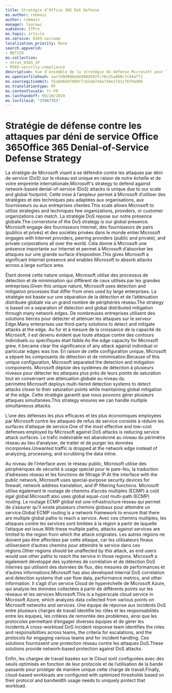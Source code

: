 ```yaml
---
title: Stratégie d’Office 365 DoS Defense
ms.author: robmazz
author: robmazz
manager: laurawi
audience: ITPro
ms.topic: article
ms.service: O365-seccomp
localization_priority: None
search.appverid:
- MET150
ms.collection:
- Strat_O365_IP
- M365-security-compliance
description: Vue d’ensemble de la stratégie de défense Microsoft pour les attaques par déni de service (DoS).
ms.openlocfilehash: eacfd9d908eb8408d592fc70cd1a888c7c44aff2
ms.sourcegitcommit: 55a046bdf49bf7c62ab74da73be1fd1cf6f0ad86
ms.translationtype: MT
ms.contentlocale: fr-FR
ms.lasthandoff: 09/20/2019
ms.locfileid: "37067353"
---
```

# <a name="office-365-denial-of-service-defense-strategy"></a><span data-ttu-id="d32d4-103">Stratégie de défense contre les attaques par déni de service Office 365</span><span class="sxs-lookup"><span data-stu-id="d32d4-103">Office 365 Denial-of-Service Defense Strategy</span></span>

<span data-ttu-id="d32d4-104">La stratégie de Microsoft visant à se défendre contre les attaques par déni de service (DoS) sur le réseau est unique en raison de notre échelle et de votre empreinte internationale.</span><span class="sxs-lookup"><span data-stu-id="d32d4-104">Microsoft's strategy to defend against network-based denial-of-service (DoS) attacks is unique due to our scale and global footprint.</span></span> <span data-ttu-id="d32d4-105">Cette mise à l’ampleur permet à Microsoft d’utiliser des stratégies et des techniques peu adaptées aux organisations, aux fournisseurs ou aux entreprises clientes.</span><span class="sxs-lookup"><span data-stu-id="d32d4-105">This scale allows Microsoft to utilize strategies and techniques few organizations, providers, or customer organizations can match.</span></span> <span data-ttu-id="d32d4-106">La stratégie DoS repose sur notre présence globale.</span><span class="sxs-lookup"><span data-stu-id="d32d4-106">The cornerstone of the DoS strategy is our global presence.</span></span> <span data-ttu-id="d32d4-107">Microsoft engage des fournisseurs Internet, des fournisseurs de pairs (publics et privés) et des sociétés privées dans le monde entier.</span><span class="sxs-lookup"><span data-stu-id="d32d4-107">Microsoft engages with Internet providers, peering providers (public and private), and private corporations all over the world.</span></span> <span data-ttu-id="d32d4-108">Cela donne à Microsoft une présence importante sur Internet et permet à Microsoft d’absorber les attaques sur une grande surface d’exposition.</span><span class="sxs-lookup"><span data-stu-id="d32d4-108">This gives Microsoft a significant Internet presence and enables Microsoft to absorb attacks across a large surface area.</span></span>

<span data-ttu-id="d32d4-109">Étant donné cette nature unique, Microsoft utilise des processus de détection et de minimisation qui diffèrent de ceux utilisés par les grandes entreprises.</span><span class="sxs-lookup"><span data-stu-id="d32d4-109">Given this unique nature, Microsoft uses detection and mitigation processes that differ from ones used by large enterprises.</span></span> <span data-ttu-id="d32d4-110">La stratégie est basée sur une séparation de la détection et de l’atténuation distribuée globale via un grand nombre de périphéries réseau.</span><span class="sxs-lookup"><span data-stu-id="d32d4-110">The strategy is based on a separation of detection and global distributed mitigation through many network edges.</span></span> <span data-ttu-id="d32d4-111">De nombreuses entreprises utilisent des solutions tierces pour détecter et atténuer les attaques sur le serveur Edge.</span><span class="sxs-lookup"><span data-stu-id="d32d4-111">Many enterprises use third-party solutions to detect and mitigate attacks at the edge.</span></span> <span data-ttu-id="d32d4-112">Au fur et à mesure de la croissance de la capacité de Microsoft, il est devenu évident que toute attaque contre des contours individuels ou spécifiques était faible.</span><span class="sxs-lookup"><span data-stu-id="d32d4-112">As the edge capacity for Microsoft grew, it became clear the significance of any attack against individual or particular edges was low.</span></span> <span data-ttu-id="d32d4-113">En raison de cette configuration unique, Microsoft a séparé les composants de détection et de minimisation.</span><span class="sxs-lookup"><span data-stu-id="d32d4-113">Because of this unique configuration, Microsoft separated the detection and mitigation components.</span></span> <span data-ttu-id="d32d4-114">Microsoft déploie des systèmes de détection à plusieurs niveaux pour détecter les attaques plus près de leurs points de saturation tout en conservant une atténuation globale au niveau du périmètre.</span><span class="sxs-lookup"><span data-stu-id="d32d4-114">Microsoft deploys multi-tiered detection systems to detect attacks closer to their saturation points while maintaining global mitigation at the edge.</span></span> <span data-ttu-id="d32d4-115">Cette stratégie garantit que nous pouvons gérer plusieurs attaques simultanées.</span><span class="sxs-lookup"><span data-stu-id="d32d4-115">This strategy ensures we can handle multiple simultaneous attacks.</span></span>

<span data-ttu-id="d32d4-116">L’une des défenses les plus efficaces et les plus économiques employées par Microsoft contre les attaques de refus de service consiste à réduire les surfaces d’attaque de service.</span><span class="sxs-lookup"><span data-stu-id="d32d4-116">One of the most effective and low-cost defenses employed by Microsoft against DoS attacks is reducing service attack surfaces.</span></span> <span data-ttu-id="d32d4-117">Le trafic indésirable est abandonné au niveau du périmètre réseau au lieu d’analyser, de traiter et de purger les données incorporées.</span><span class="sxs-lookup"><span data-stu-id="d32d4-117">Unwanted traffic is dropped at the network edge instead of analyzing, processing, and scrubbing the data inline.</span></span>

<span data-ttu-id="d32d4-118">Au niveau de l’interface avec le réseau public, Microsoft utilise des périphériques de sécurité à usage spécial pour le pare-feu, la traduction d’adresses réseau et les fonctions de filtrage IP.</span><span class="sxs-lookup"><span data-stu-id="d32d4-118">At the interface with the public network, Microsoft uses special-purpose security devices for firewall, network address translation, and IP filtering functions.</span></span> <span data-ttu-id="d32d4-119">Microsoft utilise également le routage de chemins d’accès multiples (ECMP) à coût égal global.</span><span class="sxs-lookup"><span data-stu-id="d32d4-119">Microsoft also uses global equal-cost multi-path (ECMP) routing.</span></span> <span data-ttu-id="d32d4-120">Le routage ECMP global est une infrastructure réseau qui permet de s’assurer qu’il existe plusieurs chemins globaux pour atteindre un service.</span><span class="sxs-lookup"><span data-stu-id="d32d4-120">Global ECMP routing is a network framework to ensure that there are multiple global paths to reach a service.</span></span> <span data-ttu-id="d32d4-121">Avec ces chemins multiples, les attaques contre les services sont limitées à la région à partir de laquelle l’attaque est issue.</span><span class="sxs-lookup"><span data-stu-id="d32d4-121">With these multiple paths, attacks against services are limited to the region from which the attack originates.</span></span> <span data-ttu-id="d32d4-122">Les autres régions ne doivent pas être affectées par cette attaque, car les utilisateurs finaux utiliseraient d’autres chemins pour atteindre le service dans ces régions.</span><span class="sxs-lookup"><span data-stu-id="d32d4-122">Other regions should be unaffected by this attack, as end users would use other paths to reach the service in those regions.</span></span> <span data-ttu-id="d32d4-123">Microsoft a également développé des systèmes de corrélation et de détection DoS internes qui utilisent des données de flux, des mesures de performances et d’autres informations.</span><span class="sxs-lookup"><span data-stu-id="d32d4-123">Microsoft has also developed internal DoS correlation and detection systems that use flow data, performance metrics, and other information.</span></span> <span data-ttu-id="d32d4-124">Il s’agit d’un service Cloud de hyperéchelle de Microsoft Azure, qui analyse les données collectées à partir de différents points sur les réseaux et les services Microsoft.</span><span class="sxs-lookup"><span data-stu-id="d32d4-124">This is a hyperscale cloud service in Microsoft Azure, which analyzes data collected from various points on Microsoft networks and services.</span></span> <span data-ttu-id="d32d4-125">Une équipe de réponse aux incidents DoS entre plusieurs charges de travail identifie les rôles et les responsabilités entre les équipes, les critères de remontée des problèmes, ainsi que les protocoles permettant d’engager diverses équipes et de gérer les incidents.</span><span class="sxs-lookup"><span data-stu-id="d32d4-125">A cross-workload DoS incident response team identifies the roles and responsibilities across teams, the criteria for escalations, and the protocols for engaging various teams and for incident handling.</span></span> <span data-ttu-id="d32d4-126">Ces solutions fournissent une protection réseau contre les attaques DoS.</span><span class="sxs-lookup"><span data-stu-id="d32d4-126">These solutions provide network-based protection against DoS attacks.</span></span>

<span data-ttu-id="d32d4-127">Enfin, les charges de travail basées sur le Cloud sont configurées avec des seuils optimisés en fonction de leur protocole et de l’utilisation de la bande passante pour protéger de manière unique cette charge de travail.</span><span class="sxs-lookup"><span data-stu-id="d32d4-127">Finally, cloud-based workloads are configured with optimized thresholds based on their protocol and bandwidth usage needs to uniquely protect that workload.</span></span>
